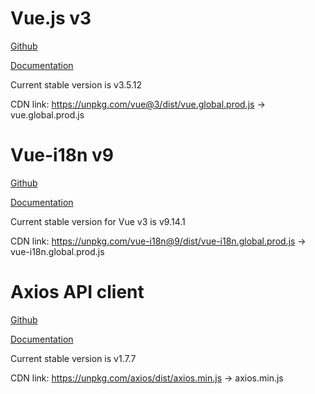 # Vue.js v3

[Github](https://github.com/vuejs/)

[Documentation](https://vuejs.org/guide/introduction.html)

Current stable version is v3.5.12

CDN link: https://unpkg.com/vue@3/dist/vue.global.prod.js -> vue.global.prod.js

# Vue-i18n v9

[Github](https://github.com/intlify/vue-i18n)

[Documentation](https://vue-i18n.intlify.dev/guide/installation.html)

Current stable version for Vue v3 is v9.14.1

CDN link: https://unpkg.com/vue-i18n@9/dist/vue-i18n.global.prod.js -> vue-i18n.global.prod.js

# Axios API client

[Github](https://github.com/axios/axios)

[Documentation](https://axios-http.com/docs/intro)

Current stable version is v1.7.7

CDN link: https://unpkg.com/axios/dist/axios.min.js -> axios.min.js
